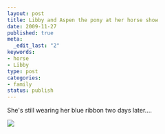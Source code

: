 ```yaml
--- 
layout: post
title: Libby and Aspen the pony at her horse show
date: 2009-11-27
published: true
meta: 
  _edit_last: "2"
keywords: 
- horse
- Libby
type: post
categories: 
- family
status: publish
---
```

She's still wearing her blue ribbon two days later....

[![](http://media.eick.us/2011/05/photo7.jpg.scaled.5007.jpg)](http://posterous.com/getfile/files.posterous.com/andreweick/nzz25eVSGGDQx9n77eqb30caU1m9fmAFWeP7yO8h9nifZJB3IkcRpAsr5M0l/photo.jpg) 

